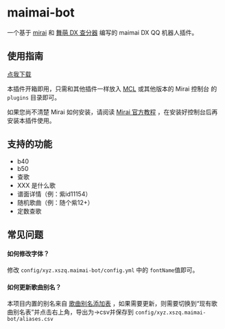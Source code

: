 # maimai-bot

一个基于 [mirai](https://github.com/mamoe/mirai) 和 [舞萌 DX 查分器](https://www.diving-fish.com/maimaidx/prober) 编写的 maimai DX QQ 机器人插件。

## 使用指南

[点我下载](https://github.com/xszqxszq/maimai-bot/releases/download/v1.0/maimai-bot-1.0.mirai.jar)

本插件开箱即用，只需和其他插件一样放入 [MCL](https://github.com/iTXTech/mcl-installer) 或其他版本的 Mirai 控制台 的 ```plugins``` 目录即可。

如果您尚不清楚 Mirai 如何安装，请阅读 [Mirai 官方教程](https://github.com/mamoe/mirai/blob/dev/docs/UserManual.md) ，在安装好控制台后再安装本插件使用。

## 支持的功能

* b40
* b50
* 查歌
* XXX 是什么歌
* 谱面详情（例：紫id11154）
* 随机歌曲（例：随个紫12+）
* 定数查歌

## 常见问题

#### 如何修改字体？

修改 ```config/xyz.xszq.maimai-bot/config.yml``` 中的 ```fontName```值即可。

#### 如何更新歌曲别名？

本项目内置的别名来自 [歌曲别名添加表](https://docs.qq.com/sheet/DWGNNYUdTT01PY2N1) ，如果需要更新，则需要切换到“现有歌曲别名表”并点击右上角，导出为→csv并保存到 ```config/xyz.xszq.maimai-bot/aliases.csv```